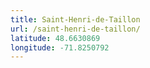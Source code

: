 ```yaml
---
title: Saint-Henri-de-Taillon
url: /saint-henri-de-taillon/
latitude: 48.6630869
longitude: -71.8250792
---
```


